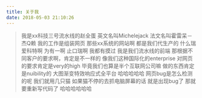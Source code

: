 ```yaml
---
title: 关于我
date: 2018-05-03 21:10:26
---
```

> 我是xx科技三号流水线的赵全蛋
  英文名叫Michelejack
  法文名叫霍雷呆－杰Q赖
  我的工作是组装网页
  那些xx系统的网站啊
  都是我们代生产的
  什么瑞爱科特啊
  为有一啊
  止口瑞啊
  我都有摸过
  我是我们流水线的前端
  那根据不同客户的要求啊，肯定是不一样的
  像我们这种国际化的enterprise
  对网页的要求肯定是very的high
  毕竟我们也算是半个互联网公司嘛
  做的东西肯定是nuibility的
  大图渐变特效响应式全平台
  哈哈哈哈哈
  网页bug是怎么检测的呢
  我们就用几只猫
  如果猫不停的去抓电脑屏幕的话
  就是出现bug了
  那就要重新写代码了
  哈哈哈哈哈哈

